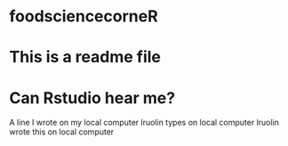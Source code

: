 # foodsciencecorneR
# This is a readme file
# Can Rstudio hear me?
A line I wrote on my local computer
lruolin types on local computer
lruolin wrote this on local computer
